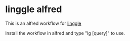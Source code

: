 # linggle alfred

This is an alfred workflow for [linggle][1]

Install the workflow in alfred and type "lg [query]" to use. 

[1]: http://linggle.com